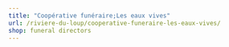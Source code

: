 ```yaml
---
title: "Coopérative funéraire;Les eaux vives"
url: /riviere-du-loup/cooperative-funeraire-les-eaux-vives/
shop: funeral directors
---
```

